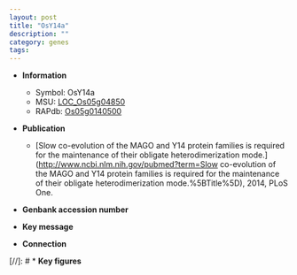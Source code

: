 ```yaml
---
layout: post
title: "OsY14a"
description: ""
category: genes
tags: 
---
```


* **Information**  
    + Symbol: OsY14a  
    + MSU: [LOC_Os05g04850](http://rice.uga.edu/cgi-bin/ORF_infopage.cgi?orf=LOC_Os05g04850)  
    + RAPdb: [Os05g0140500](https://rapdb.dna.affrc.go.jp/locus/?name=Os05g0140500)  

* **Publication**  
    + [Slow co-evolution of the MAGO and Y14 protein families is required for the maintenance of their obligate heterodimerization mode.](http://www.ncbi.nlm.nih.gov/pubmed?term=Slow co-evolution of the MAGO and Y14 protein families is required for the maintenance of their obligate heterodimerization mode.%5BTitle%5D), 2014, PLoS One.

* **Genbank accession number**  

* **Key message**  

* **Connection**  

[//]: # * **Key figures**  



